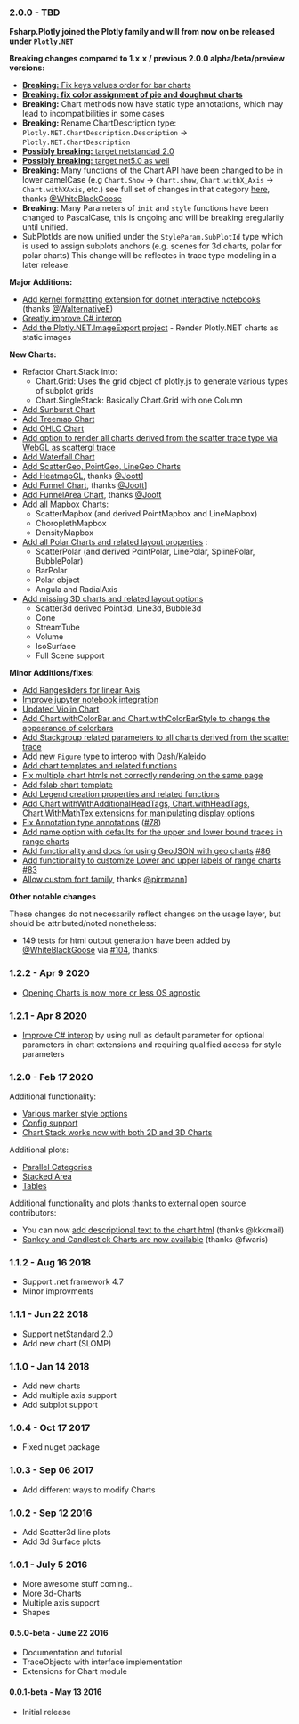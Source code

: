 ### 2.0.0 - TBD

**Fsharp.Plotly joined the Plotly family and will from now on be released under `Plotly.NET`**

**Breaking changes compared to 1.x.x / previous 2.0.0 alpha/beta/preview versions:**

 * [**Breaking:** Fix keys values order for bar charts](https://github.com/plotly/Plotly.NET/commit/ccb6af7df8bc071f2a0baf020805fc25d2df70b4)
 * [**Breaking: fix color assignment of pie and doughnut charts**](https://github.com/plotly/Plotly.NET/commit/2bbb35ad5d44c6de1bf79b23b7b0a64effa8bdf9)
 * **Breaking:** Chart methods now have static type annotations, which may lead to incompatibilities in some cases
 * **Breaking:** Rename ChartDescription type: `Plotly.NET.ChartDescription.Description` -> `Plotly.NET.ChartDescription`
 * [**Possibly breaking:** target netstandad 2.0](https://github.com/plotly/Plotly.NET/commit/0fd6d42d755c060f42cf48465cbcfd02e0a07088)
 * [**Possibly breaking:** target net5.0 as well](https://github.com/plotly/Plotly.NET/commit/4f0633f0481df91cb2e310da61175d7ddb26ee11)
 * **Breaking:** Many functions of the Chart API have been changed to be in lower camelCase (e.g `Chart.Show` -> `Chart.show`, `Chart.withX_Axis` -> `Chart.withXAxis`, etc.) see full set of changes in that category [here](https://github.com/plotly/Plotly.NET/pull/114), thanks [@WhiteBlackGoose](https://github.com/WhiteBlackGoose)
 * **Breaking**: Many Parameters of `init` and `style` functions have been changed to PascalCase, this is ongoing and will be breaking eregularily until unified.
 * SubPlotIds are now unified under the `StyleParam.SubPlotId` type which is used to assign subplots anchors (e.g. scenes for 3d charts, polar for polar charts) This change will be reflectes in trace type modeling in a later release.

**Major Additions:**

 * [Add kernel formatting extension for dotnet interactive notebooks](https://github.com/plotly/Plotly.NET/commit/fa990371dd68ec1f5784288ccd9e2d28d761ac93) (thanks [@WalternativeE](https://github.com/WalternativE))
 * [Greatly improve C# interop](https://github.com/plotly/Plotly.NET/commit/c1ed1be0234a4fcfab921acb43f1c0cf128cc233)
 * [Add the Plotly.NET.ImageExport project](https://github.com/plotly/Plotly.NET/pull/94) - Render Plotly.NET charts as static images

**New Charts:**

 * Refactor Chart.Stack into:
     * Chart.Grid: Uses the grid object of plotly.js to generate various types of subplot grids
     * Chart.SingleStack: Basically Chart.Grid with one Column
 * [Add Sunburst Chart](https://github.com/plotly/Plotly.NET/commit/3c6cd67219c6cd81f294f0453c62fd8b70c1e689)
 * [Add Treemap Chart](https://github.com/plotly/Plotly.NET/commit/70b86d0cf2e3c446d7d1c501871999a88222b5bf)
 * [Add OHLC Chart](https://github.com/plotly/Plotly.NET/commit/0d787cf070ea10892dfd77d42ef6a162f360408d)
 * [Add option to render all charts derived from the scatter trace type via WebGL as scattergl trace](https://github.com/plotly/Plotly.NET/commit/75c7a32bb5a72f68cbbea9fd3872e77c30a180ec)
 * [Add Waterfall Chart](https://github.com/plotly/Plotly.NET/commit/4d93598aa03a965abc75007aea2885ff4d282059)
 * [Add ScatterGeo, PointGeo, LineGeo Charts](https://github.com/plotly/Plotly.NET/commit/4865c5ac0356bfb2465422a2352e18c4fce018c3)
 * [Add HeatmapGL](https://github.com/plotly/Plotly.NET/commit/b39f4705b86653aebf8ccb0fadf5d12b89150848), thanks [@Joott](https://github.com/Joott)]
 * [Add Funnel Chart](https://github.com/plotly/Plotly.NET/commit/aae24a780e88d74786f25854559ff44c7350d035), thanks [@Joott](https://github.com/Joott)]
 * [Add FunnelArea Chart](https://github.com/plotly/Plotly.NET/commit/126f5513afcc259ba2945ffe32aaeb987a1ded71), thanks [@Joott](https://github.com/Joott)
 * [Add all Mapbox Charts](https://github.com/plotly/Plotly.NET/pull/93):
    * ScatterMapbox (and derived PointMapbox and LineMapbox)
    * ChoroplethMapbox
    * DensityMapbox
 * [Add all Polar Charts and related layout properties](https://github.com/plotly/Plotly.NET/pull/113) :
    * ScatterPolar (and derived PointPolar, LinePolar, SplinePolar, BubblePolar)
    * BarPolar
    * Polar object
    * Angula and RadialAxis
 * [Add missing 3D charts and related layout options](https://github.com/plotly/Plotly.NET/pull/125)
    * Scatter3d derived Point3d, Line3d, Bubble3d
    * Cone
    * StreamTube
    * Volume
    * IsoSurface
    * Full Scene support


**Minor Additions/fixes:**

 * [Add Rangesliders for linear Axis](https://github.com/plotly/Plotly.NET/commit/544641492195b1938697721b72814e0187a6c979)
 * [Improve jupyter notebook integration](https://github.com/plotly/Plotly.NET/commit/e9560656bbc8dbf767c9eb6ca35f321c98195238)
 * [Updated Violin Chart](https://github.com/plotly/Plotly.NET/commit/4d3afc527b11cd2f5a18c1d9876ad4e3f83beb02)
 * [Add Chart.withColorBar and Chart.withColorBarStyle to change the appearance of colorbars](https://github.com/plotly/Plotly.NET/commit/d73145acf388df727a7cb1876885d758b463bd7f)
 * [Add Stackgroup related parameters to all charts derived from the scatter trace](https://github.com/plotly/Plotly.NET/commit/75c7a32bb5a72f68cbbea9fd3872e77c30a180ec)
 * [Add new `Figure` type to interop with Dash/Kaleido](https://github.com/plotly/Plotly.NET/commit/918adc20843d8ca1194e4511add09ba3cab5415f)
 * [Add chart templates and related functions](https://github.com/plotly/Plotly.NET/commit/62f297649320783ea0e64725ff4703bb225268d0)
 * [Fix multiple chart htmls not correctly rendering on the same page](https://github.com/plotly/Plotly.NET/commit/ae6680049b02abd259c8989d1abd55e4665445c8)
 * [Add fslab chart template](https://github.com/plotly/Plotly.NET/commit/efde9d82e14319b8c06081aae5568c2eae76ae6b)
 * [Add Legend creation properties and related functions](https://github.com/plotly/Plotly.NET/commit/a96af40901c627817ebd75b517b872f4cc6a941d)
 * [Add Chart.withWithAdditionalHeadTags, Chart.withHeadTags, Chart.WithMathTex extensions for manipulating display options](https://github.com/plotly/Plotly.NET/commit/6ae1212d18a5282f631723342a685ed3b4280315)
 * [Fix Annotation type annotations]((https://github.com/plotly/Plotly.NET/commit/a920492ac03e333c52766928a3771357ca9f669b)) ([#78](https://github.com/plotly/Plotly.NET/issues/78))
 * [Add name option with defaults for the upper and lower bound traces in range charts](https://github.com/plotly/Plotly.NET/commit/3cbb5f116b8b3b0467e8a88707858252780a39f0)
 * [Add functionality and docs for using GeoJSON with geo charts](https://github.com/plotly/Plotly.NET/commit/a68db7de0109e6714aeb044b806be2796f2bd400) [#86](https://github.com/plotly/Plotly.NET/issues/86)
 * [Add functionality to customize Lower and upper labels of range charts](https://github.com/plotly/Plotly.NET/commit/86357cf05e9cfe2f264369255dcf90e31861275a) [#83](https://github.com/plotly/Plotly.NET/issues/86)
 * [Allow custom font family](https://github.com/plotly/Plotly.NET/commit/b99e34c1890989d8b07dbc6b388618572372617e), thanks [@pirrmann](https://github.com/pirrmann)]

**Other notable changes**

These changes do not necessarily reflect changes on the usage layer, but should be attributed/noted nonetheless:

 * 149 tests for html output generation have been added by [@WhiteBlackGoose](https://github.com/WhiteBlackGoose) via [#104](https://github.com/plotly/Plotly.NET/issues/104), thanks!

### 1.2.2 - Apr 9 2020
 * [Opening Charts is now more or less OS agnostic](https://github.com/plotly/Plotly.NET/commit/f6e3dceade085e43e7e56b478b9cf7b533a4fe55)


### 1.2.1 - Apr 8 2020
 * [Improve C# interop](https://github.com/plotly/Plotly.NET/commit/4bc8a45d4cdea3961c15429680923927b47a2840) by using null as default parameter for optional parameters in chart extensions and requiring qualified access for style parameters


### 1.2.0 - Feb 17 2020
Additional functionality:
 * [Various marker style options](https://github.com/plotly/Plotly.NET/commit/11a80f94d9fb9f94a4504073955e009746e9fd0d)
 * [Config support](https://github.com/plotly/Plotly.NET/commit/70998edd586553b40a8b95de56d86639902a5420)
 * [Chart.Stack works now with both 2D and 3D Charts](https://github.com/plotly/Plotly.NET/commit/db7ce675a73f37598590f24ac99c246fce78759e)

Additional plots:
 * [Parallel Categories](https://github.com/plotly/Plotly.NET/commit/adaf9e361d9fe8ac3b51a8832ffbb024cd3d78dc)
 * [Stacked Area](https://github.com/plotly/Plotly.NET/commit/612666883ac07f21350d3da3d6749387a9cb1f4d)
 * [Tables](https://github.com/plotly/Plotly.NET/commit/6bfc9e34072c486546ad3fbf118f027e57c6114c)

Additional functionality and plots thanks to external open source contributors:
 * You can now [add descriptional text to the chart html](https://github.com/plotly/Plotly.NET/commit/bd99364d1fcfe894c772ad2fe9c59b31a37dc547) (thanks @kkkmail)
 * [Sankey and Candlestick Charts are now available](https://github.com/plotly/Plotly.NET/commit/f1e873d7e2c2cc5a60c2365058880419668d1804) (thanks @fwaris)


### 1.1.2 - Aug 16 2018
* Support .net framework 4.7
* Minor improvments 

### 1.1.1 - Jun 22 2018
* Support netStandard 2.0
* Add new chart (SLOMP)

### 1.1.0 - Jan 14 2018
* Add new charts
* Add multiple axis support
* Add subplot support


### 1.0.4 - Oct 17 2017
* Fixed nuget package

### 1.0.3 - Sep 06 2017
* Add different ways to modify Charts


### 1.0.2 - Sep 12 2016
* Add Scatter3d line plots
* Add 3d Surface plots

### 1.0.1 - July 5 2016
* More awesome stuff coming...
* More 3d-Charts
* Multiple axis support
* Shapes 

#### 0.5.0-beta - June 22 2016
* Documentation and tutorial
* TraceObjects with interface implementation
* Extensions for Chart module

#### 0.0.1-beta - May 13 2016
* Initial release
